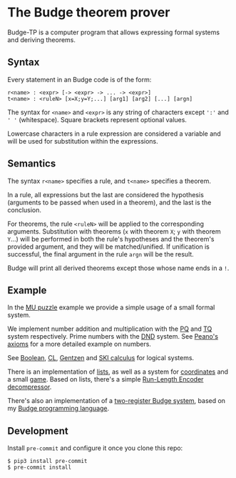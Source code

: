 # The Budge theorem prover

Budge-TP is a computer program that allows expressing formal systems and deriving theorems.

## Syntax

Every statement in an Budge code is of the form:

```
r<name> : <expr> [-> <expr> -> ... -> <expr>]
t<name> : <ruleN> [x=X;y=Y;...] [arg1] [arg2] [...] [argn]
```

The syntax for `<name>` and `<expr>` is any string of characters except `':'` and `' '` (whitespace). Square brackets represent optional values.

Lowercase characters in a rule expression are considered a variable and will be used for substitution within the expressions.

## Semantics

The syntax `r<name>` specifies a rule, and `t<name>` specifies a theorem.

In a rule, all expressions but the last are considered the hypothesis (arguments to be passed when used in a theorem), and the last is the conclusion.

For theorems, the rule `<ruleN>` will be applied to the corresponding arguments. Substitution with theorems (`x` with theorem `X`; `y` with theorem `Y`...) will be performed in both the rule's hypotheses and the theorem's provided argument, and they will be matched/unified. If unification is successful, the final argument in the rule `argn` will be the result.

Budge will print all derived theorems except those whose name ends in a `!`.

## Example

In the [MU puzzle](./examples/miu.btp) example we provide a simple usage of a small formal system.

We implement number addition and multiplication with the [PQ](./examples/pq.btp) and [TQ](examples/tq.btp) system respectively. Prime numbers with the [DND](examples/dnd.btp) system. See [Peano's axioms](./examples/peano.btp) for a more detailed example on numbers.

See [Boolean](./examples/boolean.btp), [CL](./examples/cl.btp), [Gentzen](./examples/gentzen.btp) and [SKI calculus](./examples/ski.btp) for logical systems.

There is an implementation of [lists](examples/list.btp), as well as a system for [coordinates](./examples/coord.btp) and a small [game](./examples/coordgame.btp). Based on lists, there's a simple [Run-Length Encoder decompressor](./examples/rle.btp).

There's also an implementation of a [two-register Budge system](./examples/budge-pl.btp), based on my [Budge programming language](https://github.com/bor0/budge).

## Development

Install `pre-commit` and configure it once you clone this repo:

```
$ pip3 install pre-commit
$ pre-commit install
```
